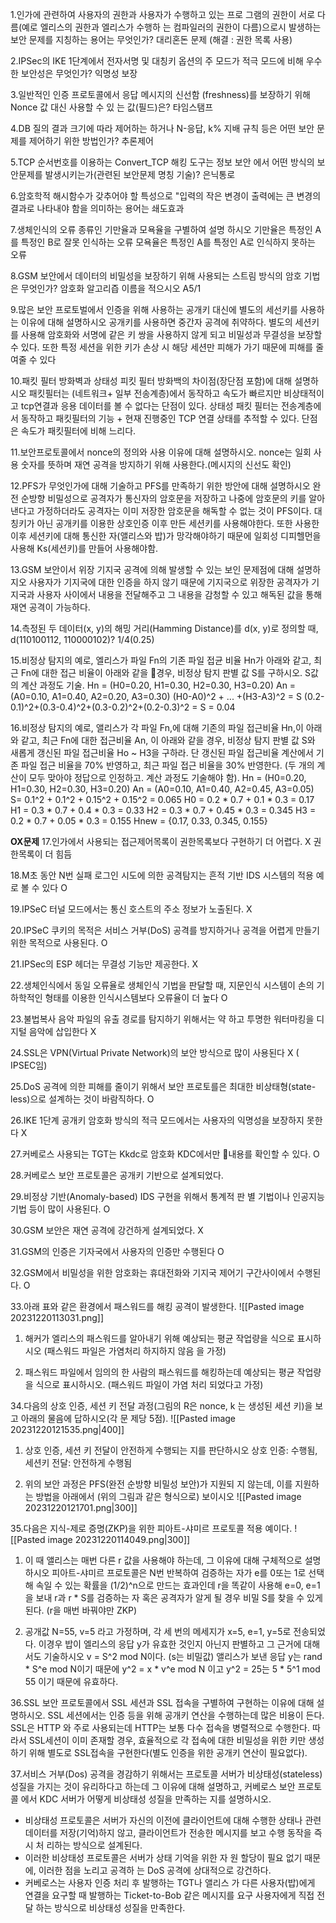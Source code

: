 1.인가에 관련하여 사용자의 권한과 사용자가 수행하고 있는 프로 그램의 권한이 서로 다름(예로 엘리스의 권한과 엘리스가 수행하 는 컴파일러의 권한이 다름)으로시 발생하는 보안 문제를 지칭하는 용어는 무엇인가?
	대리혼돈 문제 (해결 : 권한 목록 사용)

2.IPSec의 IKE 1단계에서 전자서명 및 대칭키 옵션의 주 모드가 적극 모드에 비해 우수한 보안성은 무엇인가?
	익명성 보장

3.일반적인 인증 프로토콜에서 응답 메시지의 신선함 (freshness)를 보장하기 위해 Nonce 값 대신 사용할 수 있 는 값(필드)은?
	타임스탬프

4.DB 질의 결과 크기에 따라 제어하는 하거나 N-응답, k% 지배 규칙 등은 어떤 보안 문제를 제어하기 위한 방법인가?
	추론제어

5.TCP 순서번호를 이용하는 Convert_TCP 해킹 도구는 정보 보안 에서 어떤 방식의 보안문제를 발생시키는가(관련된 보안문제 명칭 기술)?
	은닉통로

6.암호학적 해시함수가 갖추어야 할 특성으로 "입력의 작은 변경이 출력에는 큰 변경의 결과로 나타내야 함을 의미하는 용어는
	쇄도효과

7.생체인식의 오류 종류인 기만율과 모욕율을 구별하여 설명 하시오
	기만율은 특정인 A를 특정인 B로 잘못 인식하는 오류
	모욕율은 특정인 A를 특정인 A로 인식하지 못하는 오류

8.GSM 보안에서 데이터의 비밀성을 보장하기 위해 사용되는 스트림 방식의 암호 기법은 무엇인가? 암호화 알고리즙 이름을 적으시오
	A5/1

9.많은 보안 프로토벌에서 인증을 위해 사용하는 공개키 대신에 별도의 세선키를 사용하는 이유에 대해 설명하시오
	공개키를 사용하면 중간자 공격에 취약하다. 별도의 세션키를 사용해 암호화와 서명에 같은 키 쌍을 사용하지 않게 되고 비밀성과 무결성을 보장할 수 있다. 또한 특정 세션을 위한 키가 손상 시 해당 세션만 피해가 가기 때문에 피해를 줄여줄 수 있다

10.패킷 필터 방화벽과 상태성 피킷 필터 방화백의 차이점(장단점 포함)에 대해 설명하시오
	패킷필터는 (네트워크+ 일부 전송계층)에서 동작하고 속도가 빠르지만 비상태적이고 tcp연결과 응용 데이터를 볼 수 없다는 단점이 있다.
	상태성 패킷 필터는 전송계층에서 동작하고 패킷필터의 기능 + 현재 진행중인 TCP 연결 상태를 추적할 수 있다. 단점은 속도가 패킷필터에 비해 느리다.

11.보안프로토콜에서 nonce의 정의와 사용 이유에 대해 설명하시오.
	nonce는 일회 사용 숫자를 뜻하며 재연 공격을 방지하기 위해 사용한다.(메시지의 신선도 확인)

12.PFS가 무엇인가에 대해 기술하고 PFS를 만족하기 위한 방안에 대해 설명하시오
	완전 순방향 비밀성으로 공격자가 통신자의 암호문을 저장하고 나중에 암호문의 키를 알아낸다고 가정하더라도 공격자는 이미 저장한 암호문을 해독할 수 없는 것이 PFS이다.
	대칭키가 아닌 공개키를 이용한 상호인증 이후 만든 세션키를 사용해야한다. 또한 사용한 이후 세션키에 대해 통신한 자(앨리스와 밥)가 망각해야하기 때문에 일회성 디피헬먼을 사용해 Ks(세션키)를 만들어 사용해야함.

13.GSM 보안이서 위장 기지국 공격에 의해 발생할 수 있는 보인 문제점에 대해 설명하지오
	사용자가 기지국에 대한 인증을 하지 않기 때문에 기지국으로 위장한 공격자가 기지국과 사용자 사이에서 내용을 전달해주고 그 내용을 감청할 수 있고 해독된 값을 통해 재연 공격이 가능하다.

14.측정된 두 데이터(x, y)의 해밍 거리(Hamming Distance)를 d(x, y)로 정의할 때, d(110100112, 110000102)?
	1/4(0.25)

15.비정상 탐지의 예로, 엘리스가 파일 Fn의 기존 파일 접균 비율 Hn가 아래와 같고, 최근 Fn에 대한 접근 비율이 아래와 같을 경우, 비정상 탐지 판별 값 S를 구하시오. S값의 계산 과정도 기술.
Hn = (H0=0.20, H1=0.30, H2=0.30, H3=0.20)
An = (A0=0.10, A1=0.40, A2=0.20, A3=0.30)
	(H0-A0)^2 + ... +(H3-A3)^2 = S 
	(0.2-0.1)^2+(0.3-0.4)^2+(0.3-0.2)^2+(0.2-0.3)^2 = S = 0.04

16.비정상 탐지의 예로, 앨리스가 각 파일 Fn,에 대해 기존의 파일 접근비율 Hn,이 아래와 같고, 최근 Fn에 대한 접근비율 An, 이 아래와 같을 경우, 비정상 탐지 판별 값 S와 새롭게 갱신된 파일 접근비율 Ho ~ H3을 구하라. 단 갱신된 파일 접근비율 계산에서 기존 파일 접근 비율을 70% 반영하고, 최근 파일 접근 비율을 30% 반영한다. (두 개의 계산이 모두 맞아야 정답으로 인정하고. 계산 과정도 기술해야 함).
Hn = (H0=0.20, H1=0.30, H2=0.30, H3=0.20)
An = (A0=0.10, A1=0.40, A2=0.45, A3=0.05)
	S= 0.1^2 + 0.1^2 + 0.15^2 + 0.15^2 = 0.065
	H0 = 0.2 * 0.7 + 0.1 * 0.3 = 0.17
	H1 = 0.3 * 0.7 + 0.4 * 0.3 = 0.33
	H2 = 0.3 * 0.7 + 0.45 * 0.3 = 0.345
	H3 = 0.2 * 0.7 + 0.05 * 0.3 = 0.155
	Hnew = {0.17, 0.33, 0.345, 0.155}

**OX문제**
17.인가에서 사용되는 접근제어목록이 권한목록보다 구현하기 더 어렵다.
	X 권한목록이 더 힘듬

18.M초 동안 N번 실패 로그인 시도에 의한 공격탐지는 흔적 기반 IDS 시스템의 적용 예로 볼 수 있다
	O

19.IPSeC 터널 모드에서는 통신 호스트의 주소 정보가 노출된다.
	 X

20.IPSeC 쿠키의 목적은 서비스 거부(DoS) 공격를 방지하거나 공격을 어렵게 만들기 위한 목적으로 사용된다.
	O

21.IPSec의 ESP 헤더는 무결성 기능만 제공한다.
	X

22.생체인식에서 동일 오류율로 생체인식 기법을 판달할 때, 지문인식 시스템이 손의 기하학적인 형태를 이용한 인식시스템보다 오류율이 더 높다
	O

23.불법복사 음악 파일의 유출 경로를 탐지하기 위해서는 약 하고 투명한 워터마킹을 디지털 음악에 삽입한다
	X
	

24.SSL은 VPN(Virtual Private Network)의 보안 방식으로 많이 사용된다
	X ( IPSEC임)
	
25.DoS 공격에 의한 피해를 줄이기 위해서 보안 프로토를은 최대한 비상태형(state-less)으로 설계하는 것이 바람직하다.
	O
	
26.IKE 1단계 공개키 암호화 방식의 적극 모드에서는 사용자의 익명성을 보장하지 못한다
	X

27.커베로스 사용되는 TGT는 Kkdc로 암호화 KDC에서만 내용를 확인할 수 있다.
	O

28.커베로스 보안 프로토콜은 공개키 기반으로 설계되었다.

29.비정상 기반(Anomaly-based) IDS 구현을 위해서 통계적 판 별 기법이나 인공지능 기법 등이 많이 사용된다.
	O

30.GSM 보안은 재연 공격에 강건하게 설계되었다.
	X

31.GSM의 인증은 기자국에서 사용자의 인증만 수행된다
	O

32.GSM에서 비밀성을 위한 암호화는 휴대전화와 기지국 제어기 구간사이에서 수행된다.
	O

33.아래 표와 같은 환경에서  패스워드를 해킹 공격이 발생한다.
![[Pasted image 20231220113031.png]]
1) 해커가 엘리스의 패스워드를 알아내기 위해 예상되는 평균 작업량을 식으로 표시하시오 (패스워드 파일은 가염처리 하지하지 않음 을 가정) 

2) 패스워드 파일에서 임의의 한 사람의 패스워드를 해킹하는데 예상되는 평균 작업량을 식으로 표시하시오. (패스워드 파일이 가염 처리 되었다고 가정)

34.다음의 상호 인증, 세션 키 전달 과정(그림의 R은 nonce, k 는 생성된 세션 키)을 보고 아래의 물음에 답하시오(각 문 제당 5점).
![[Pasted image 20231220121535.png|400]]
1) 상호 인증, 세션 키 전달이 안전하게 수행되는 지를 판단하시오
	상호 인증: 수행됨, 세션키 전달: 안전하게 수행됨
	
2) 위의 보안 과정은 PFS(완전 순방향 비밀성 보안)가 지원되 지 않는데, 이를 지원하는 방법을 아래에서 (위의 그림과 같은 형식으로) 보이시오
	![[Pasted image 20231220121701.png|300]]


35.다음은 지식-제로 증명(ZKP)을 위한 피아트-샤미르 프로토콜 적용 예이다.
![[Pasted image 20231220114049.png|300]]
1) 이 때 앨리스는 매번 다른 r 값을 사용해야 하는데, 그 이유에 대해 구체적으로 설명하시오
	피아트-샤미르 프로토콜은 N번 반복하여 검증하는 자가 e를 0또는 1로 선택해 속일 수 있는 확률을 (1/2)^n으로 만드는 효과인데 r을 똑같이 사용해 e=0, e=1을 보내 r과 r * S를 검증하는 자 혹은 공격자가 알게 될 경우 비밀 S를 찾을 수 있게 된다. (r을 매번 바꿔야만 ZKP)
	
2) 공개값 N=55, v=5 라고 가정하며, 각 세 번의 메세지가 x=5, e=1, y=5로 전송되었다. 이경우 밥이 엘리스의 응답 y가 유효한 것인지 아닌지 판별하고 그 근거에 대해서도 기술하시오
	v = S^2 mod N이다. (s는 비밀값) 
	앨리스가 보낸 응답 y는 rand * S^e mod N이기 때문에 
	y^2 = x * v^e mod N 이고 y^2 = 25는 5 * 5^1 mod 55 이기 때문에 유효하다.

36.SSL 보안 프로토콜에서 SSL 세션과 SSL 접속을 구별하여 구현하는 이유에 대해 설명하시오.
	SSL 세션에서는 인증 등을 위해 공개키 연산을 수행하는데 많은 비용이 든다.
	SSL은 HTTP 와 주로 사용되는데 HTTP는 보통 다수 접속을 병렬적으로 수행한다.
	따라서 SSL세션이 이미 존재할 경우, 효율적으로 각 접속에 대한 비밀성을 위한 키만 생성하기 위해 별도로 SSL접속을 구현한다(별도 인증을 위한 공개키 연산이 필요없다).

37.서비스 거부(Dos) 공격을 경감하기 위해서는 프로토콜 서버가 비상태성(stateless) 성질을 가지는 것이 유리하다고 하는데 그 이유에 대해 설명하고, 커베로스 보안 프로토콜 에서 KDC 서버가 어떻게 비상태성 성질을 만족하는 지를 설명하시오.
- 비상태성 프로토콜은 서버가 자신의 이전에 클라이언트에 대해 수행한 상태나 관련 데이터를 저장(기억)하지 않고, 클라이언트가 전송한 메시지를 보고 수행 동작을 즉시 처 리하는 방식으로 설계된다.
- ﻿﻿이러한 비상태성 프로토콜은 서버가 상태 기억을 위한 자 원 할당이 필요 없기 때문에, 이러한 점을 노리고 공격하 는 DoS 공격에 상대적으로 강건하다.
- ﻿﻿커베로스는 사용자 인증 처리 후 발행하는 TGT나 앨리스 가 다른 사용자(밥)에게 연결을 요구할 때 발행하는 Ticket-to-Bob 같은 메시지를 요구 사용자에게 직접 전달 하는 방식으로 비상태성 성질을 만족한다.